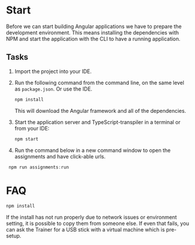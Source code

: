 # Start

Before we can start building Angular applications we have to prepare the development environment.
This means installing the dependencies with NPM and start the application with the CLI to have a running application.

## Tasks

1. Import the project into your IDE.
    
2. Run the following command from the command line, on the same level as `package.json`. Or use the IDE.
    ```javascript
    npm install
    ```
    
    This will download the Angular framework and all of the dependencies.
  
3. Start the application server and TypeScript-transpiler in a terminal or from your IDE:
    ```javascript
    npm start
    ```

4. Run the command below in a new command window to open the assignments and have click-able urls.
  ```javascript
   npm run assignments:run
   ```
   
# FAQ
```javascript
npm install
```
If the install has not run properly due to network issues or environment setting, it is possible to copy them from someone else.
If even that fails, you can ask the Trainer for a USB stick with a virtual machine which is pre-setup.
